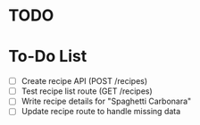 # TODO

# To-Do List

- [ ] Create recipe API (POST /recipes)
- [ ] Test recipe list route (GET /recipes)
- [ ] Write recipe details for "Spaghetti Carbonara"
- [ ] Update recipe route to handle missing data
